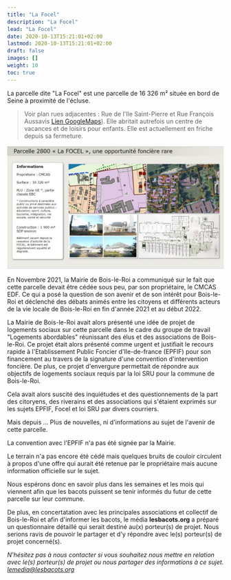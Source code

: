 ```yaml
---
title: "La Focel"
description: "La Focel"
lead: "La Focel"
date: 2020-10-13T15:21:01+02:00
lastmod: 2020-10-13T15:21:01+02:00
draft: false
images: []
weight: 10
toc: true
---
```


La parcelle dite "La Focel" est une parcelle de 16 326 m² située en bord de Seine à proximité de l'écluse.
> Voir plan rues adjacentes : Rue de l'Ile Saint-Pierre et Rue François Aussavis [Lien GoogleMaps](https://goo.gl/maps/ZyMpQDTMEHB4kbga8)).
Elle abritait autrefois un centre de vacances et de loisirs pour enfants. Elle est actuellement en friche depuis sa fermeture.

![Description de la parcelle extraite du GT Logements abordables du 24/11/2021](images/GT_24112021_FOCEL.JPG "Description de la parcelle extraite du GT Logements abordables du 24/11/2021")

En Novembre 2021, la Mairie de Bois-le-Roi a communiqué sur le fait que cette parcelle devait être cédée sous peu, par son propriétaire, le CMCAS EDF. Ce qui a posé la question de son avenir et de son intérêt pour Bois-le-Roi et déclenché des débats animés entre les citoyens et différents acteurs de la vie locale de Bois-le-Roi en fin d'année 2021 et au début 2022.

La Mairie de Bois-le-Roi avait alors présenté une idée de projet de logements sociaux sur cette parcelle dans le cadre du groupe de travail "Logements abordables" réunissant des élus et des associations de Bois-le-Roi. Ce projet était alors présenté comme urgent et justifiait le recours rapide à l'Etablissement Public Foncier d'Ile-de-france (EPFIF) pour son financement au travers de la signature d'une convention d'intervention foncière. De plus, ce projet d'envergure permettait de répondre aux objectifs de logements sociaux requis par la loi SRU pour la commune de Bois-le-Roi.

Cela avait alors suscité des inquiétudes et des questionnements de la part des citoryens, des riverains et des associations qui s'étaient exprimés sur les sujets EPFIF, Focel et loi SRU par divers courriers.

Mais depuis  ... Plus de nouvelles, ni d'informations au sujet de l'avenir de cette parcelle.

La convention avec l'EPFIF n'a pas été signée par la Mairie.

Le terrain n'a pas encore été cédé mais quelques bruits de couloir circulent à propos d'une offre qui aurait été retenue par le propriétaire mais aucune information officielle sur le sujet.

Nous espérons donc en savoir plus dans les semaines et les mois qui viennent afin que les bacots puissent se tenir informés du futur de cette parcelle sur leur commune.

De plus, en concertatation avec les principales associations et collectif de Bois-le-Roi et afin d'informer les bacots, le média **lesbacots.org** a préparé un questionnaire détaillé qui serait destiné au(x) porteur(s) de projet. Nous serions ravis de pouvoir le partager et d'y répondre avec le(s) porteur(s) de projet concerné(s).

*N'hésitez pas à nous contacter si vous souhaitez nous mettre en relation avec le(s) porteur(s) de projet ou nous partager des informations à ce sujet. lemedia@lesbacots.org*
